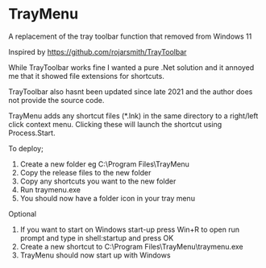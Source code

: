# TrayMenu
A replacement of the tray toolbar function that removed from Windows 11

Inspired by https://github.com/rojarsmith/TrayToolbar

While TrayToolbar works fine I wanted a pure .Net solution and it annoyed me that it showed file extensions for shortcuts.

TrayToolbar also hasnt been updated since late 2021 and the author does not provide the source code.

TrayMenu adds any shortcut files (*.lnk) in the same directory to a right/left click context menu. Clicking these will launch the shortcut using Process.Start.

To deploy;

1. Create a new folder eg C:\Program Files\TrayMenu
2. Copy the release files to the new folder
3. Copy any shortcuts you want to the new folder
4. Run traymenu.exe
5. You should now have a folder icon in your tray menu

Optional
1. If you want to start on Windows start-up press Win+R to open run prompt and type in shell:startup and press OK
2. Create a new shortcut to C:\Program Files\TrayMenu\traymenu.exe
3. TrayMenu should now start up with Windows
